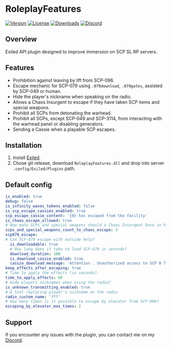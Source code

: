 # RoleplayFeatures

[![Version](https://img.shields.io/github/v/release/BIBlical33/RoleplayFeatures?sort=semver&style=flat-square&color=8DBBE9&label=Version)]()
[![License](https://img.shields.io/badge/License-CC%20BY%E2%80%93SA%203.0-df967f?style=flat-square)]()
[![Downloads](https://img.shields.io/github/downloads/BIBlical33/RoleplayFeatures/total?style=flat-square&label=Downloads&color=orange)]()
[![Discord](https://img.shields.io/badge/Discord-Support-7289DA?style=flat-square&logo=discord)](https://discord.gg/bHXRudyhtu)

## Overview
Exiled API plugin designed to improve immersion on SCP SL RP servers.

## Features
- Prohibition against leaving by lift from SCP-096.
- Escape mechanic for SCP-079 using `.079download`, `.079gates`, assisted by SCP-049 or human.
- Hide the player's nickname when speaking on the radio.
- Allows a Chaos Insurgent to escape if they have taken SCP items and special weapons.
- Prohibit all SCPs from detonating the warhead.
- Prohibit all SCPs, except SCP-049 and SCP-3114, from interacting with the warhead panel or disabling generators.
- Sending a Cassie when a playable SCP escapes.

## Installation
1. Install [Exiled](https://github.com/ExSLMod-Team/EXILED).
2. Chose git release, download `RoleplayFeatures.dll` and drop into server `.config/Exiled/Plugins` path.
 
## Default config
```yaml
is_enabled: true
debug: false
is_infinity_waves_tokens_enabled: false
is_scp_escape_cassies_enabled: true
scp_escape_cassie_content: '{0} has escaped from the facility'
is_chaos_escape_allowed: true
# How many SCPs and special weapons should a Chaos Insurgent have in his inventory to escape?
scps_and_special_weapons_count_to_chaos_escape: 3
scp079_escape:
# Can SCP-079 escape with outside help?
  is_downloadable: true
  # How long does it take to load SCP-079 in seconds?
  download_duration: 100
  is_download_cassie_enabled: true
  cassie_download_message: 'Attention . Unauthorized access to SCP 0 7 9 containment chamber has been detected . Security check requires .'
keep_effects_after_escaping: true
# Time to apply the effects (in seconds).
time_to_apply_effects: 60
# Hide players nicknames when using the radio?
is_unknown_transmitting_enabled: true
# A text replacing player's nickname on the radio
radio_custom_name: '???'
# How many times is it possible to escape by elevator from SCP-096?
escaping_by_elevator_max_times: 2
```

## Support
If you encounter any issues with the plugin, you can contact me on my [Discord](https://discord.gg/bHXRudyhtu).
